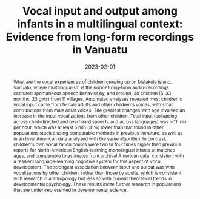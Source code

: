---
title: "Vocal input and output among infants in a multilingual context: Evidence from long-form recordings in Vanuatu"
collection: publications
paperurl: 'https://doi.org/10.1111/desc.13375'
link: https://doi.org/10.1111/desc.13375
tags:
    - tag: Language acquisition
      id: language-acquisition
      color: #696969
    - tag: Bayesian inference
      id: bayesian-inference
      color: #FFFF00
type: publications
date: 2023-02-01
venue: 'Developmental Science'
authors: Cristia A., <b>Gautheron L.</b>, Colleran H.
credit: 'Data Curation, Formal analysis, Writing - Review &amp; Editing'
abstract: "What are the vocal experiences of children growing up on Malakula island, Vanuatu, where multilingualism is the norm? Long-form audio-recordings captured spontaneous speech behavior by, and around, 38 children (5–33 months, 23 girls) from 11 villages. Automated analyses revealed most children&apos;s vocal input came from female adults and other children&apos;s voices, with small contributions from male adult voices. The greatest changes with age involved an increase in the input vocalizations from other children. Total input (collapsing across child-directed and overheard speech, and across languages) was ∼11 min per hour, which was at least 5 min (31%) lower than that found in other populations studied using comparable methods in previous literature, as well as in archival American data analyzed with the same algorithm. In contrast, children&apos;s own vocalization counts were two to four times higher than previous reports for North-American English-learning monolingual infants at matched ages, and comparable to estimates from archival American data, consistent with a resilient language-learning cognitive system for this aspect of vocal development. The strongest association between input and output was with vocalizations by other children, rather than those by adults, which is consistent with research in anthropology but less so with current theoretical trends in developmental psychology. These results invite further research in populations that are under-represented in developmental science."
citation: ' Alejandrina Cristia,  Lucas Gautheron,  Heidi Colleran, &quot;Vocal input and output among infants in a multilingual context: Evidence from long-form recordings in Vanuatu.&quot; Developmental Science, 2023.'
---